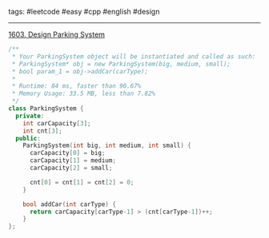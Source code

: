 tags: #leetcode #easy #cpp #english #design

<hr />

[1603. Design Parking System](https://leetcode.com/problems/design-parking-system/)

```cpp
/**
 * Your ParkingSystem object will be instantiated and called as such:
 * ParkingSystem* obj = new ParkingSystem(big, medium, small);
 * bool param_1 = obj->addCar(carType);
 *
 * Runtime: 84 ms, faster than 90.67%
 * Memory Usage: 33.5 MB, less than 7.82%
 */
class ParkingSystem {
  private:
    int carCapacity[3];
    int cnt[3];
  public:
    ParkingSystem(int big, int medium, int small) {
      carCapacity[0] = big;
      carCapacity[1] = medium;
      carCapacity[2] = small;

      cnt[0] = cnt[1] = cnt[2] = 0;
    }

    bool addCar(int carType) {
      return carCapacity[carType-1] > (cnt[carType-1])++;
    }
};
```